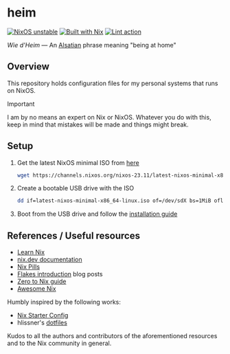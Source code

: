 # heim
[![NixOS unstable](https://img.shields.io/badge/NixOS%20unstable-5277C3?logo=nixos&logoColor=FFFFFF)](https://nixos.org/)
[![Built with Nix](https://img.shields.io/badge/Built%20with%20Nix%20and%20%E2%9D%A4%EF%B8%8F-5277C3?logo=nixos&logoColor=FFFFFF)](https://builtwithnix.org/)
[![Lint action](https://github.com/zacharyarnaise/heim/actions/workflows/lint.yml/badge.svg)](https://github.com/zacharyarnaise/heim/actions/workflows/lint.yml)

*Wie d'Heim* — An [Alsatian](https://en.wikipedia.org/wiki/Alsace) phrase meaning "being at home"

## Overview
This repository holds configuration files for my personal systems that runs on NixOS.

> [!Important]
> I am by no means an expert on Nix or NixOS. Whatever you do with this,
> keep in mind that mistakes will be made and things might break.

## Setup
1. Get the latest NixOS minimal ISO from [here](https://nixos.org/download.html#nixos-iso)
    ```sh
    wget https://channels.nixos.org/nixos-23.11/latest-nixos-minimal-x86_64-linux.iso
    ```
2. Create a bootable USB drive with the ISO
    ```sh
   dd if=latest-nixos-minimal-x86_64-linux.iso of=/dev/sdX bs=1MiB oflag=direct status=progress
   ```
3. Boot from the USB drive and follow the [installation guide](https://nixos.org/manual/nixos/stable/index.html#sec-installation-manual)

## References / Useful resources
- [Learn Nix](https://nixos.org/learn.html)
- [nix.dev documentation](https://nix.dev/)
- [Nix Pills](https://nixos.org/guides/nix-pills/)
- [Flakes introduction](https://www.tweag.io/blog/2020-05-25-flakes/) blog posts
- [Zero to Nix guide](https://zero-to-nix.com/)
- [Awesome Nix](https://github.com/nix-community/awesome-nix)

Humbly inspired by the following works:
- [Nix Starter Config](https://github.com/Misterio77/nix-starter-configs)
- hlissner's [dotfiles](https://github.com/hlissner/dotfiles)

Kudos to all the authors and contributors of the aforementioned resources and to
the Nix community in general.

